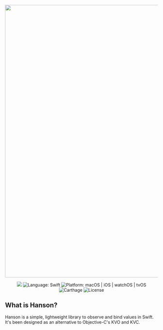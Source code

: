 <p align="center">
    <img width="900px" src="https://cloud.githubusercontent.com/assets/8394738/22552794/a4489eb6-e95a-11e6-90bf-37b7ccbf3fab.png">
</p>

<p align="center">
	<img src="https://travis-ci.org/blendle/Hanson.svg?style=flat)](https://travis-ci.org/blendle/Hanson" />
	<img src="https://img.shields.io/badge/language-swift-orange.svg"
         alt="Language: Swift" />
    <img src="https://img.shields.io/badge/platform-macos%20%7C%20ios%20%7C%20watchos%20%7C%20tvos-lightgrey.svg"
         alt="Platform: macOS | iOS | watchOS | tvOS" />
    <img src="https://img.shields.io/badge/Carthage-compatible-4BC51D.svg?style=flat"
         alt="Carthage" />
    <img src="https://img.shields.io/badge/license-MIT-000000.svg"
         alt="License" />
</p>

## What is Hanson?

Hanson is a simple, lightweight library to observe and bind values in Swift. It's been designed as an alternative to Objective-C's KVO and KVC.
